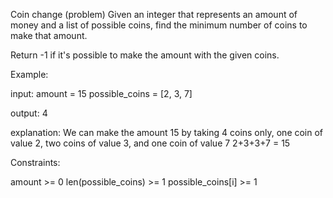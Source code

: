 Coin change (problem)
Given an integer that represents an amount of money and a list of possible coins, find the minimum number of coins to make that amount.

Return -1 if it's possible to make the amount with the given coins.

Example:

input:
amount = 15
possible_coins = [2, 3, 7]

output: 4

explanation: We can make the amount 15 by taking 4 coins only, one coin of value 2, two coins of value 3, and one coin of value 7
2+3+3+7 = 15

Constraints:

amount >= 0
len(possible_coins) >= 1
possible_coins[i] >= 1
